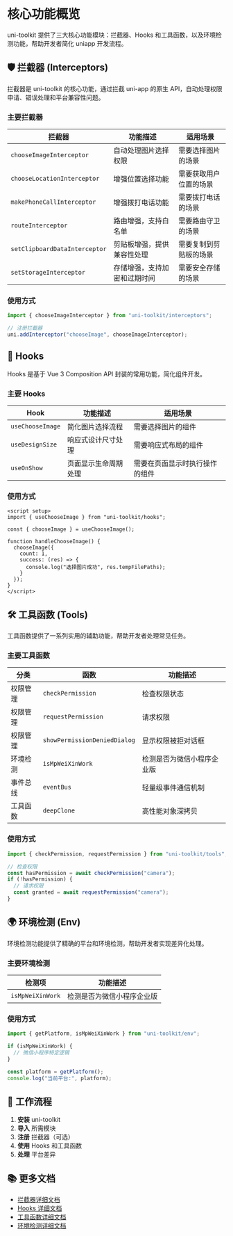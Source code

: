 # 核心功能概览

uni-toolkit 提供了三大核心功能模块：拦截器、Hooks 和工具函数，以及环境检测功能，帮助开发者简化 uniapp 开发流程。

## 🛡️ 拦截器 (Interceptors)

拦截器是 uni-toolkit 的核心功能，通过拦截 uni-app 的原生 API，自动处理权限申请、错误处理和平台兼容性问题。

### 主要拦截器

| 拦截器                        | 功能描述                     | 适用场景               |
| ----------------------------- | ---------------------------- | ---------------------- |
| `chooseImageInterceptor`      | 自动处理图片选择权限         | 需要选择图片的场景     |
| `chooseLocationInterceptor`   | 增强位置选择功能             | 需要获取用户位置的场景 |
| `makePhoneCallInterceptor`    | 增强拨打电话功能             | 需要拨打电话的场景     |
| `routeInterceptor`            | 路由增强，支持白名单         | 需要路由守卫的场景     |
| `setClipboardDataInterceptor` | 剪贴板增强，提供兼容性处理   | 需要复制到剪贴板的场景 |
| `setStorageInterceptor`       | 存储增强，支持加密和过期时间 | 需要安全存储的场景     |

### 使用方式

```typescript
import { chooseImageInterceptor } from "uni-toolkit/interceptors";

// 注册拦截器
uni.addInterceptor("chooseImage", chooseImageInterceptor);
```

## 🎣 Hooks

Hooks 是基于 Vue 3 Composition API 封装的常用功能，简化组件开发。

### 主要 Hooks

| Hook             | 功能描述             | 适用场景                       |
| ---------------- | -------------------- | ------------------------------ |
| `useChooseImage` | 简化图片选择流程     | 需要选择图片的组件             |
| `useDesignSize`  | 响应式设计尺寸处理   | 需要响应式布局的组件           |
| `useOnShow`      | 页面显示生命周期处理 | 需要在页面显示时执行操作的组件 |

### 使用方式

```vue
<script setup>
import { useChooseImage } from "uni-toolkit/hooks";

const { chooseImage } = useChooseImage();

function handleChooseImage() {
  chooseImage({
    count: 1,
    success: (res) => {
      console.log("选择图片成功", res.tempFilePaths);
    }
  });
}
</script>
```

## 🛠️ 工具函数 (Tools)

工具函数提供了一系列实用的辅助功能，帮助开发者处理常见任务。

### 主要工具函数

| 分类     | 函数                         | 功能描述                   |
| -------- | ---------------------------- | -------------------------- |
| 权限管理 | `checkPermission`            | 检查权限状态               |
| 权限管理 | `requestPermission`          | 请求权限                   |
| 权限管理 | `showPermissionDeniedDialog` | 显示权限被拒对话框         |
| 环境检测 | `isMpWeiXinWork`             | 检测是否为微信小程序企业版 |
| 事件总线 | `eventBus`                   | 轻量级事件通信机制         |
| 工具函数 | `deepClone`                  | 高性能对象深拷贝           |

### 使用方式

```typescript
import { checkPermission, requestPermission } from "uni-toolkit/tools";

// 检查权限
const hasPermission = await checkPermission("camera");
if (!hasPermission) {
  // 请求权限
  const granted = await requestPermission("camera");
}
```

## 🌍 环境检测 (Env)

环境检测功能提供了精确的平台和环境检测，帮助开发者实现差异化处理。

### 主要环境检测

| 检测项           | 功能描述                   |
| ---------------- | -------------------------- |
| `isMpWeiXinWork` | 检测是否为微信小程序企业版 |

### 使用方式

```typescript
import { getPlatform, isMpWeiXinWork } from "uni-toolkit/env";

if (isMpWeiXinWork) {
  // 微信小程序特定逻辑
}

const platform = getPlatform();
console.log("当前平台:", platform);
```

## 🔄 工作流程

1. **安装** uni-toolkit
2. **导入** 所需模块
3. **注册** 拦截器（可选）
4. **使用** Hooks 和工具函数
5. **处理** 平台差异

## 📚 更多文档

- [拦截器详细文档](/guide/interceptors)
- [Hooks 详细文档](/guide/hooks)
- [工具函数详细文档](/guide/tools)
- [环境检测详细文档](/guide/env)
